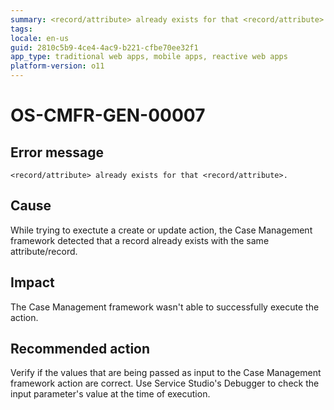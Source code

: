 ```yaml
---
summary: <record/attribute> already exists for that <record/attribute>.
tags:
locale: en-us
guid: 2810c5b9-4ce4-4ac9-b221-cfbe70ee32f1
app_type: traditional web apps, mobile apps, reactive web apps
platform-version: o11
---
```


# OS-CMFR-GEN-00007

## Error message

`<record/attribute> already exists for that <record/attribute>.`

## Cause

While trying to exectute a create or update action, the Case Management framework detected that a record already exists with the same attribute/record.

## Impact

The Case Management framework wasn't able to successfully execute the action.

## Recommended action

Verify if the values that are being passed as input to the Case Management framework action are correct. Use Service Studio's Debugger to check the input parameter's value at the time of execution.
